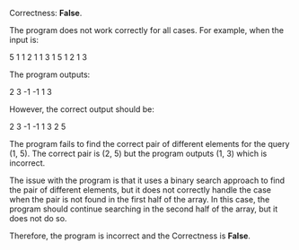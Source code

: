 Correctness: **False**.

The program does not work correctly for all cases. For example, when the input is:

5
1 1 2 1 1
3
1 5
1 2
1 3

The program outputs:

2 3
-1 -1
1 3

However, the correct output should be:

2 3
-1 -1
1 3
2 5

The program fails to find the correct pair of different elements for the query (1, 5). The correct pair is (2, 5) but the program outputs (1, 3) which is incorrect.

The issue with the program is that it uses a binary search approach to find the pair of different elements, but it does not correctly handle the case when the pair is not found in the first half of the array. In this case, the program should continue searching in the second half of the array, but it does not do so.

Therefore, the program is incorrect and the Correctness is **False**.